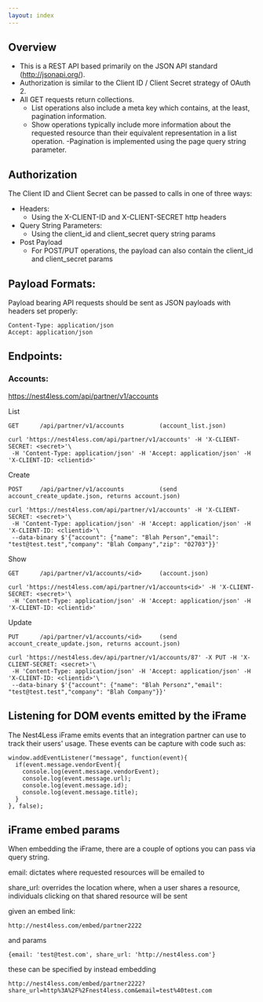 ```yaml
---
layout: index
---
```


## Overview

- This is a REST API based primarily on the JSON API standard (http://jsonapi.org/).
- Authorization is similar to the Client ID / Client Secret strategy of OAuth 2.
- All GET requests return collections.
  - List operations also include a meta key which contains, at the least, pagination information.
  - Show operations typically include more information about the requested resource than their equivalent representation in a list operation.
-Pagination is implemented using the page query string parameter.

## Authorization

The Client ID and Client Secret can be passed to calls in one of three ways:

- Headers:
  - Using the X-CLIENT-ID and X-CLIENT-SECRET http headers
- Query String Parameters:
  - Using the client\_id and client\_secret query string params
- Post Payload
  - For POST/PUT operations, the payload can also contain the client\_id and client\_secret params

## Payload Formats:

Payload bearing API requests should be sent as JSON payloads with headers set properly:

    Content-Type: application/json
    Accept: application/json

## Endpoints:

### Accounts:

https://nest4less.com/api/partner/v1/accounts


List

    GET      /api/partner/v1/accounts          (account_list.json)

    curl 'https://nest4less.com/api/partner/v1/accounts' -H 'X-CLIENT-SECRET: <secret>'\
     -H 'Content-Type: application/json' -H 'Accept: application/json' -H 'X-CLIENT-ID: <clientid>'

Create

    POST     /api/partner/v1/accounts          (send account_create_update.json, returns account.json)

    curl 'https://nest4less.com/api/partner/v1/accounts' -H 'X-CLIENT-SECRET: <secret>'\
     -H 'Content-Type: application/json' -H 'Accept: application/json' -H 'X-CLIENT-ID: <clientid>'\
     --data-binary $'{"account": {"name": "Blah Person","email": "test@test.test","company": "Blah Company","zip": "02703"}}'

Show

    GET      /api/partner/v1/accounts/<id>     (account.json)

    curl 'https://nest4less.com/api/partner/v1/accounts<id>' -H 'X-CLIENT-SECRET: <secret>'\
     -H 'Content-Type: application/json' -H 'Accept: application/json' -H 'X-CLIENT-ID: <clientid>'

Update

    PUT      /api/partner/v1/accounts/<id>     (send account_create_update.json, returns account.json)

    curl 'https://nest4less.dev/api/partner/v1/accounts/87' -X PUT -H 'X-CLIENT-SECRET: <secret>'\
     -H 'Content-Type: application/json' -H 'Accept: application/json' -H 'X-CLIENT-ID: <clientid>'\
     --data-binary $'{"account": {"name": "Blah Personz","email": "test@test.test","company": "Blah Company"}}'


## Listening for DOM events emitted by the iFrame

The Nest4Less iFrame emits events that an integration partner can use to track their users' usage.  These events can be capture with code such as:


    window.addEventListener("message", function(event){
      if(event.message.vendorEvent){
        console.log(event.message.vendorEvent);
        console.log(event.message.url);
        console.log(event.message.id);
        console.log(event.message.title);
      }
    }, false);


## iFrame embed params

When embedding the iFrame, there are a couple of options you can pass via query string.

email: dictates where requested resources will be emailed to

share_url: overrides the location where, when a user shares a resource, individuals clicking on that shared resource will be sent

given an embed link:
```
http://nest4less.com/embed/partner2222
```

and params
```
{email: 'test@test.com', share_url: 'http://nest4less.com'}
```

these can be specified by instead embedding
```
http://nest4less.com/embed/partner2222?share_url=http%3A%2F%2Fnest4less.com&email=test%40test.com
```

<script src="https://gist.github.com/nest4less/646d9433399950e07d12.js"></script>
